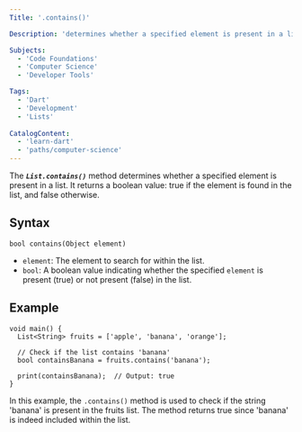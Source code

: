 ```yaml
---
Title: '.contains()' 

Description: 'determines whether a specified element is present in a list.'

Subjects: 
  - 'Code Foundations'
  - 'Computer Science'
  - 'Developer Tools'

Tags: 
  - 'Dart'
  - 'Development'
  - 'Lists'
  
CatalogContent: 
  - 'learn-dart'
  - 'paths/computer-science'
---
```


The ***`List.contains()`*** method determines whether a specified element is present in a list. It returns a boolean value: true if the element is found in the list, and false otherwise.

## Syntax
```preudo
bool contains(Object element)
```
* `element`: The element to search for within the list.
* `bool`: A boolean value indicating whether the specified `element` is present (true) or not present (false) in the list.

## Example

```
void main() {
  List<String> fruits = ['apple', 'banana', 'orange'];

  // Check if the list contains 'banana'
  bool containsBanana = fruits.contains('banana');

  print(containsBanana);  // Output: true
}
```
In this example, the `.contains()` method is used to check if the string 'banana' is present in the fruits list. The method returns true since 'banana' is indeed included within the list.